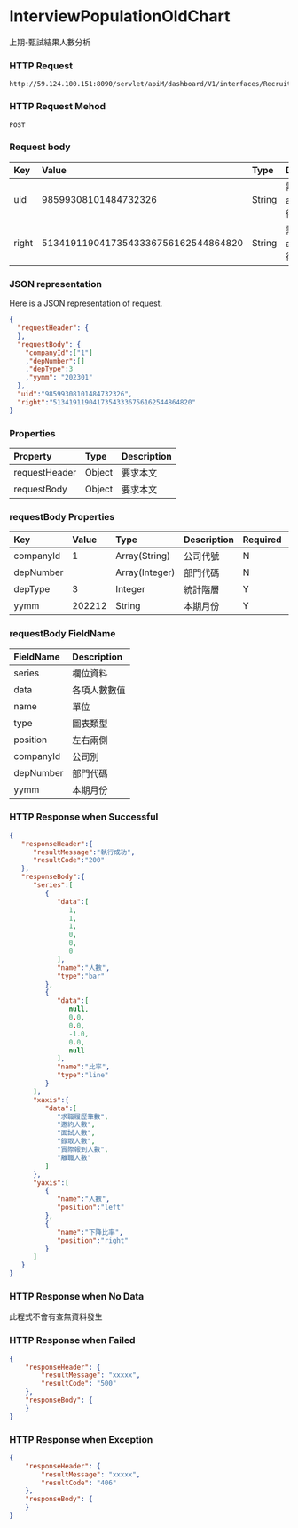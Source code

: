 # InterviewPopulationOldChart
上期-甄試結果人數分析

### HTTP Request
```
http://59.124.100.151:8090/servlet/apiM/dashboard/V1/interfaces/RecruitDemandResult/InterviewPopulationOldChart
```

### HTTP Request Mehod
```
POST
```

### Request body
| Key | Value | Type | Description |
|:----------|:-------------|:-----|:------------|
| uid | 98599308101484732326 | String | 需透過apiLogin取得
| right | 51341911904173543336756162544864820 | String | 需透過apiLogin取得 |

### JSON representation
Here is a JSON representation of request.
```json
{
  "requestHeader": {
  },
  "requestBody": {
    "companyId":["1"]
    ,"depNumber":[]
    ,"depType":3
    ,"yymm": "202301"
  },
  "uid":"98599308101484732326",
  "right":"51341911904173543336756162544864820"
}
```

### Properties
| Property | Type | Description |
|:---------|:-----|:------------|
| requestHeader | Object | 要求本文 |
| requestBody | Object | 要求本文 |

### requestBody Properties
| Key | Value | Type | Description | Required | Format |
|:----------|:-------------|:-----|:------------|:------------|:------------|
| companyId | 1 | Array(String) | 公司代號 | N | n/a |
| depNumber |  | Array(Integer) | 部門代碼 | N | n/a |
| depType | 3 | Integer | 統計階層 | Y | n/a |
| yymm | 202212 | String | 本期月份 | Y | YYYYmm |


### requestBody FieldName
| FieldName | Description |
|:----------|:-------------|
| series | 欄位資料 |
| data | 各項人數數值 |
| name | 單位 |
| type | 圖表類型 |
| position | 左右兩側 |
| companyId | 公司別 |
| depNumber | 部門代碼 |
| yymm | 本期月份 |

### HTTP Response when Successful
```json
{
   "responseHeader":{
      "resultMessage":"執行成功",
      "resultCode":"200"
   },
   "responseBody":{
      "series":[
         {
            "data":[
               1,
               1,
               1,
               0,
               0,
               0
            ],
            "name":"人數",
            "type":"bar"
         },
         {
            "data":[
               null,
               0.0,
               0.0,
               -1.0,
               0.0,
               null
            ],
            "name":"比率",
            "type":"line"
         }
      ],
      "xaxis":{
         "data":[
            "求職履歷筆數",
            "邀約人數",
            "面試人數",
            "錄取人數",
            "實際報到人數",
            "離職人數"
         ]
      },
      "yaxis":[
         {
            "name":"人數",
            "position":"left"
         },
         {
            "name":"下降比率",
            "position":"right"
         }
      ]
   }
}
```

### HTTP Response when No Data
此程式不會有查無資料發生

### HTTP Response when Failed
```json
{
    "responseHeader": {
        "resultMessage": "xxxxx",
        "resultCode": "500"
    },
    "responseBody": {
    }
}
```

### HTTP Response when Exception
```json
{
    "responseHeader": {
        "resultMessage": "xxxxx",
        "resultCode": "406"
    },
    "responseBody": {
    }
}
```

